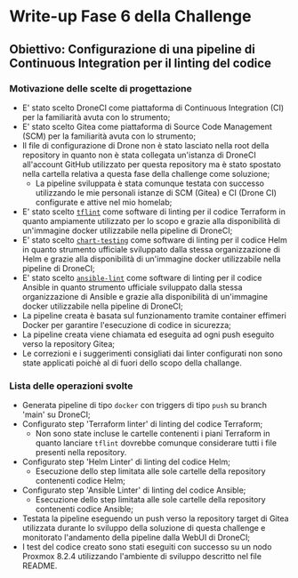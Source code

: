 # Write-up Fase 6 della Challenge

## Obiettivo: Configurazione di una pipeline di Continuous Integration per il linting del codice

### Motivazione delle scelte di progettazione

- E' stato scelto DroneCI come piattaforma di Continuous Integration (CI) per la familiarità avuta con lo strumento;
- E' stato scelto Gitea come piattaforma di Source Code Management (SCM) per la familiarità avuta con lo strumento;
- Il file di configurazione di Drone non è stato lasciato nella root della repository in quanto non è stata collegata un'istanza di DroneCI all'account GitHub utilizzato per questa repository ma è stato spostato nella cartella relativa a questa fase della challenge come soluzione;
    - La pipeline sviluppata è stata comunque testata con successo utilizzando le mie personali istanze di SCM (Gitea) e CI (Drone CI) configurate e attive nel mio homelab;
- E' stato scelto [`tflint`](https://github.com/terraform-linters/tflint) come software di linting per il codice Terraform in quanto ampiamente utilizzato per lo scopo e grazie alla disponibilità di un'immagine docker utilizzabile nella pipeline di DroneCI;
- E' stato scelto [`chart-testing`](https://github.com/helm/chart-testing) come software di linting per il codice Helm in quanto strumento ufficiale sviluppato dalla stessa organizzazione di Helm e grazie alla disponibilità di un'immagine docker utilizzabile nella pipeline di DroneCI;
- E' stato scelto [`ansible-lint`](https://github.com/ansible/ansible-lint) come software di linting per il codice Ansible in quanto strumento ufficiale sviluppato dalla stessa organizzazione di Ansible e grazie alla disponibilità di un'immagine docker utilizzabile nella pipeline di DroneCI;
- La pipeline creata è basata sul funzionamento tramite container effimeri Docker per garantire l'esecuzione di codice in sicurezza;
- La pipeline creata viene chiamata ed eseguita ad ogni push eseguito verso la repository Gitea;
- Le correzioni e i suggerimenti consigliati dai linter configurati non sono state applicati poichè al di fuori dello scopo della challange.

### Lista delle operazioni svolte


- Generata pipeline di tipo `docker` con triggers di tipo `push` su branch 'main' su DroneCI;
- Configurato step 'Terraform linter' di linting del codice Terraform;
    - Non sono state incluse le cartelle contenenti i piani Terraform in quanto lanciare `tflint` dovrebbe comunque considerare tutti i file presenti nella repository.
- Configurato step 'Helm Linter' di linting del codice Helm;
    - Esecuzione dello step limitata alle sole cartelle della repository contenenti codice Helm;
- Configurato step 'Ansible Linter' di linting del codice Ansible;
    - Esecuzione dello step limitata alle sole cartelle della repository contenenti codice Ansible;
- Testata la pipeline eseguendo un push verso la repository target di Gitea utilizzata durante lo sviluppo della soluzione di questa challenge e monitorato l'andamento della pipeline dalla WebUI di DroneCI;
- I test del codice creato sono stati eseguiti con successo su un nodo Proxmox 8.2.4 utilizzando l'ambiente di sviluppo descritto nel file README.